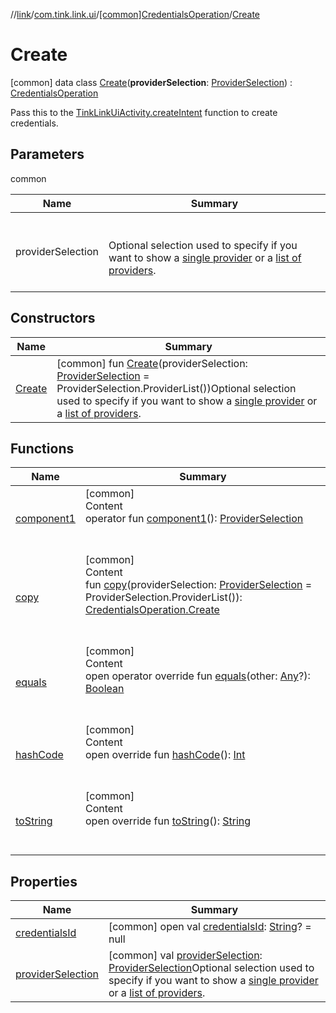 //[link](../../../index.md)/[com.tink.link.ui](../../index.md)/[[common]CredentialsOperation](../index.md)/[Create](index.md)



# Create  
 [common] data class [Create](index.md)(**providerSelection**: [ProviderSelection](../../[common]-provider-selection/index.md)) : [CredentialsOperation](../index.md)

Pass this to the [TinkLinkUiActivity.createIntent](../../[common]-tink-link-ui-activity/-companion/create-intent.md) function to create credentials.

   


## Parameters  
  
common  
  
|  Name|  Summary| 
|---|---|
| <a name="com.tink.link.ui/CredentialsOperation.Create///PointingToDeclaration/"></a>providerSelection| <a name="com.tink.link.ui/CredentialsOperation.Create///PointingToDeclaration/"></a><br><br>Optional selection used to specify if you want to show a [single provider](../../[common]-provider-selection/-single-provider/index.md) or a [list of providers](../../[common]-provider-selection/-provider-list/index.md).<br><br>
  


## Constructors  
  
|  Name|  Summary| 
|---|---|
| <a name="com.tink.link.ui/CredentialsOperation.Create/Create/#com.tink.link.ui.ProviderSelection/PointingToDeclaration/"></a>[Create](-create.md)| <a name="com.tink.link.ui/CredentialsOperation.Create/Create/#com.tink.link.ui.ProviderSelection/PointingToDeclaration/"></a> [common] fun [Create](-create.md)(providerSelection: [ProviderSelection](../../[common]-provider-selection/index.md) = ProviderSelection.ProviderList())Optional selection used to specify if you want to show a [single provider](../../[common]-provider-selection/-single-provider/index.md) or a [list of providers](../../[common]-provider-selection/-provider-list/index.md).   <br>


## Functions  
  
|  Name|  Summary| 
|---|---|
| <a name="com.tink.link.ui/CredentialsOperation.Create/component1/#/PointingToDeclaration/"></a>[component1](component1.md)| <a name="com.tink.link.ui/CredentialsOperation.Create/component1/#/PointingToDeclaration/"></a>[common]  <br>Content  <br>operator fun [component1](component1.md)(): [ProviderSelection](../../[common]-provider-selection/index.md)  <br><br><br>
| <a name="com.tink.link.ui/CredentialsOperation.Create/copy/#com.tink.link.ui.ProviderSelection/PointingToDeclaration/"></a>[copy](copy.md)| <a name="com.tink.link.ui/CredentialsOperation.Create/copy/#com.tink.link.ui.ProviderSelection/PointingToDeclaration/"></a>[common]  <br>Content  <br>fun [copy](copy.md)(providerSelection: [ProviderSelection](../../[common]-provider-selection/index.md) = ProviderSelection.ProviderList()): [CredentialsOperation.Create](index.md)  <br><br><br>
| <a name="kotlin/Any/equals/#kotlin.Any?/PointingToDeclaration/"></a>[equals](../../../com.tink.service.user/[common]-user-profile-service-impl/index.md#%5Bkotlin%2FAny%2Fequals%2F%23kotlin.Any%3F%2FPointingToDeclaration%2F%5D%2FFunctions%2F1135467963)| <a name="kotlin/Any/equals/#kotlin.Any?/PointingToDeclaration/"></a>[common]  <br>Content  <br>open operator override fun [equals](../../../com.tink.service.user/[common]-user-profile-service-impl/index.md#%5Bkotlin%2FAny%2Fequals%2F%23kotlin.Any%3F%2FPointingToDeclaration%2F%5D%2FFunctions%2F1135467963)(other: [Any](https://kotlinlang.org/api/latest/jvm/stdlib/kotlin/-any/index.html)?): [Boolean](https://kotlinlang.org/api/latest/jvm/stdlib/kotlin/-boolean/index.html)  <br><br><br>
| <a name="kotlin/Any/hashCode/#/PointingToDeclaration/"></a>[hashCode](../../../com.tink.service.user/[common]-user-profile-service-impl/index.md#%5Bkotlin%2FAny%2FhashCode%2F%23%2FPointingToDeclaration%2F%5D%2FFunctions%2F1135467963)| <a name="kotlin/Any/hashCode/#/PointingToDeclaration/"></a>[common]  <br>Content  <br>open override fun [hashCode](../../../com.tink.service.user/[common]-user-profile-service-impl/index.md#%5Bkotlin%2FAny%2FhashCode%2F%23%2FPointingToDeclaration%2F%5D%2FFunctions%2F1135467963)(): [Int](https://kotlinlang.org/api/latest/jvm/stdlib/kotlin/-int/index.html)  <br><br><br>
| <a name="kotlin/Any/toString/#/PointingToDeclaration/"></a>[toString](../../../com.tink.service.user/[common]-user-profile-service-impl/index.md#%5Bkotlin%2FAny%2FtoString%2F%23%2FPointingToDeclaration%2F%5D%2FFunctions%2F1135467963)| <a name="kotlin/Any/toString/#/PointingToDeclaration/"></a>[common]  <br>Content  <br>open override fun [toString](../../../com.tink.service.user/[common]-user-profile-service-impl/index.md#%5Bkotlin%2FAny%2FtoString%2F%23%2FPointingToDeclaration%2F%5D%2FFunctions%2F1135467963)(): [String](https://kotlinlang.org/api/latest/jvm/stdlib/kotlin/-string/index.html)  <br><br><br>


## Properties  
  
|  Name|  Summary| 
|---|---|
| <a name="com.tink.link.ui/CredentialsOperation.Create/credentialsId/#/PointingToDeclaration/"></a>[credentialsId](index.md#%5Bcom.tink.link.ui%2FCredentialsOperation.Create%2FcredentialsId%2F%23%2FPointingToDeclaration%2F%5D%2FProperties%2F1135467963)| <a name="com.tink.link.ui/CredentialsOperation.Create/credentialsId/#/PointingToDeclaration/"></a> [common] open val [credentialsId](index.md#%5Bcom.tink.link.ui%2FCredentialsOperation.Create%2FcredentialsId%2F%23%2FPointingToDeclaration%2F%5D%2FProperties%2F1135467963): [String](https://kotlinlang.org/api/latest/jvm/stdlib/kotlin/-string/index.html)? = null   <br>
| <a name="com.tink.link.ui/CredentialsOperation.Create/providerSelection/#/PointingToDeclaration/"></a>[providerSelection](provider-selection.md)| <a name="com.tink.link.ui/CredentialsOperation.Create/providerSelection/#/PointingToDeclaration/"></a> [common] val [providerSelection](provider-selection.md): [ProviderSelection](../../[common]-provider-selection/index.md)Optional selection used to specify if you want to show a [single provider](../../[common]-provider-selection/-single-provider/index.md) or a [list of providers](../../[common]-provider-selection/-provider-list/index.md).   <br>

